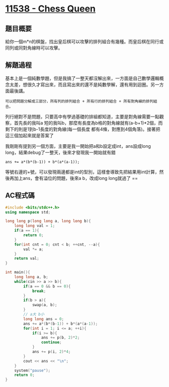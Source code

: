 # [11538 - Chess Queen](https://onlinejudge.org/index.php?option=onlinejudge&Itemid=8&page=show_problem&category=0&problem=2533&)

## 題目概要

給你一個m*n的棋盤，找出皇后棋可以攻擊的排列組合有幾種。而皇后棋在同行或同列或同對角線時可以攻擊。

## 解題過程

基本上是一個純數學題，但是我搞了一整天都沒解出來，一方面是自己數學邏輯概念太差，想很久才寫出來，而且寫出來的還不是純數學解，還有用到迴圈。另一方面最後講。

    可以把問題分解成三部分，所有列的排列組合 + 所有行的排列組合 + 所有對角線的排列組合。

列行絕對不是問題，只要高中有學過基礎的排組都知道，主要是對角線需要一點觀察，首先長的我叫a 短的我叫b，那麼有長度為b格的對角線就有(a-b+1)*2個，而剩下的則是1到b-1長度的對角線(每一個長度
都有4條，對應到4個角落)。接著把這三個加起來就是答案了

我剛剛有提到另一個方面，主要是我一開始把a和b設定成int，ans設成long long，結果debug了一整天，後來才發現我一開始就有錯

    ans += a*(b*(b-1)) + b*(a*(a-1));
    
等號右邊的+號，可以發現兩邊都是int的型別，這樣會導致先把結果用int計算，然後再加上ans，會有溢位的問題，後來a b，改成long long就過了 ==

## AC程式碼

```c++
#include <bits/stdc++.h>
using namespace std;

long long p(long long a, long long b){
    long long val = 1;
    if(a == 1){
        return 0;
    }
    for(int cnt = 0; cnt < b; ++cnt, --a){
        val *= a;
    }
    return val;
}

int main(){
    long long a, b;
    while(cin >> a >> b){
        if(a == 0 && b == 0){
            break;
        }
        if(b > a){
            swap(a, b);
        }
        // a大 b小
        long long ans = 0;
        ans += a*(b*(b-1)) + b*(a*(a-1));
        for(int i = 1; i <= a; ++i){
            if(i >= b){
                ans += p(b, 2)*2;
                continue;
            }
            ans += p(i, 2)*4;
        }
        cout << ans << "\n";
    }
    system("pause");
    return 0;
}
```
